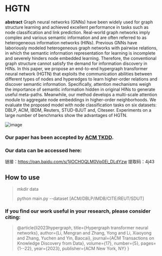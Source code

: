 # HGTN
**abstract**
Graph neural networks (GNNs) have been widely used for graph structure learning and achieved excellent performance in tasks such as node classification and link prediction. Real-world graph networks imply complex and various semantic information and are often referred to as heterogeneous information networks (HINs). Previous GNNs have laboriously modeled heterogeneous graph networks with pairwise relations, in which the semantic information representation for learning is incomplete and severely hinders node embedded learning. Therefore, the conventional graph structure cannot satisfy the demand for information discovery in HINs. In this paper, we propose an end-to-end hypergraph transformer neural network (HGTN) that exploits the communication abilities between different types of nodes and hyperedges to learn higher-order relations and discover semantic information. Specifically, attention mechanisms weigh the importance of semantic information hidden in original HINs to generate useful meta-paths. Meanwhile, our method develops a multi-scale attention module to aggregate node embeddings in higher-order neighborhoods. We evaluate the proposed model with node classification tasks on six datasets: DBLP, ACM, IBDM, Reuters, STUD-BJUT and, Citeseer. Experiments on a large number of benchmarks show the advantages of HGTN.

![image](https://user-images.githubusercontent.com/65967004/193492006-31899ff4-732c-4dc3-8f4b-3592c2c77d8e.png)
### Our paper has been accepted by [ACM TKDD](https://dl.acm.org/doi/10.1145/3565028).
### Our data can be accessed here:
链接：https://pan.baidu.com/s/1jlOCHOQLM0Vp0Ei_DLdYzw
提取码：4j43 
## How to use
> mkdir data 
> 
> python main.py --dataset [ACM/DBLP/IMDB/CITE/REUT/SDUT]

### If you find our work useful in your research, please consider citing:

>  @article{li2023hypergraph,
>   title={Hypergraph transformer neural networks},
>   author={Li, Mengran and Zhang, Yong and Li, Xiaoyong and Zhang, Yuchen and Yin, Baocai},
>   journal={ACM Transactions on Knowledge Discovery from Data},
>   volume={17},
>   number={5},
>   pages={1--22},
>   year={2023},
>   publisher={ACM New York, NY}
> }
